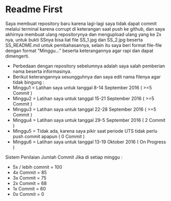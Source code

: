 # Readme First
Saya membuat repository baru karena lagi-lagi saya tidak dapat commit melalui terminal karena corrupt di keterangan saat push ke github, dan saya akhirnya membuat ulang repositorynya dan mengupload ulang yang ke 2x nya, untuk bukti SSnya bisa liat file SS_1.jpg dan SS_2.jpg beserta SS_README.md untuk pembahasannya, selain itu saya beri format file-file dengan format "Minggu..." beserta keterangannya agar rapi dan dapat dimengerti. 

- Perbedaan dengan repository sebelumnya adalah saya salah pemberian nama beserta informasinya.
- Berikut keterangannya sesungguhnya dan saya edit nama filenya agar tidak bingung :
- Minggu1 = Latihan saya untuk tanggal 8-14 September 2016 ( >=5 Commit )
- Minggu2 = Latihan saya untuk tanggal 15-21 September 2016 ( >=5 Commit )
- Minggu3 = Latihan saya untuk tanggal 22-28 September 2016 ( >=5 Commit )
- Minggu4 = Latihan saya untuk tanggal 29-5 September 2016 ( 2 Commit )
- Minggu5 = Tidak ada, karena saya pikir saat periode UTS tidak perlu push commit apapun ( 0 Commit )
- Minggu6 = Latihan saya untuk tanggal 13-19 Oktober 2016 ( On Progress )


Sistem Penilaian Jumlah Commit
Jika di setiap minggu :
 - 5x / lebih commit	= 100
 - 4x Commit = 85
 - 3x Commit = 75
 - 2x Commit = 68
 - 1x Commit	= 60
 - 0x Commit	= 0


